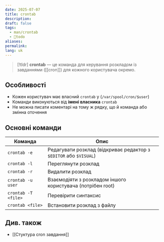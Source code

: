 ```yaml
---
date: 2025-07-07
title: crontab
description: 
draft: false
tags:
  - man/crontab
  - 🌱todo
aliases: 
permalink: 
lang: uk
---
```


> [!tldr]
> **crontab** — це команда для керування розкладом із завданнями ([[cron]]) для кожного користувача окремо.

## Особливості

- Кожен користувач має власний `crontab` у  (`/var/spool/cron/$user`)
- Команди виконуються від **імені власника** `crontab`
- Не можна писати коментарі на тому ж рядку, що й команда або змінна оточення

## Основні команди

| Команда             | Опис                                                              |
| ------------------- | ----------------------------------------------------------------- |
| `crontab -e`        | Редагувати розклад (відкриває редактор з `$EDITOR` або `$VISUAL`) |
| `crontab -l`        | Переглянути розклад                                               |
| `crontab -r`        | Видалити розклад                                                  |
| `crontab -u user`   | Взаємодіяти з розкладом іншого користувача (потрібен root)        |
| `crontab -T <file>` | Перевірити синтаксис                                              |
| `crontab <file>`    | Встановити розклад з файлу                                        |

## Див. також

- [[Стуктура cron завдання]]